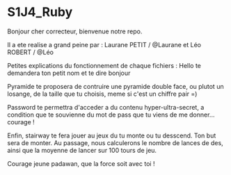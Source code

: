 # S1J4_Ruby
Bonjour cher correcteur, bienvenue notre repo.

Il a ete realise a grand peine par :
Laurane PETIT / @Laurane   et
Léo ROBERT / @Léo

Petites explications du fonctionnement de chaque fichiers :
Hello te demandera ton petit nom et te dire bonjour

Pyramide te proposera de contruire une pyramide double face, ou plutot un losange, de la taille que tu choisis, meme si c'est un chiffre pair =)

Password te permettra d'acceder a du contenu hyper-ultra-secret, a condition que te souvienne du mot de pass que tu viens de me donner... courage !

Enfin, stairway te fera jouer au jeux du tu monte ou tu desscend. Ton but sera de monter. Au passage, nous calculerons le nombre de lances de des, ainsi que la moyenne de lancer sur 100 tours de jeu.


Courage jeune padawan, que la force soit avec toi !
